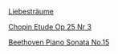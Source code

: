 [Liebesträume](https://youtu.be/sYYjcNlKIjw)

[Chopin Etude Op 25 Nr 3](https://youtu.be/yS-_U4gzk9o)

[Beethoven Piano Sonata No.15](https://youtu.be/QsBKGnHDJx4)
